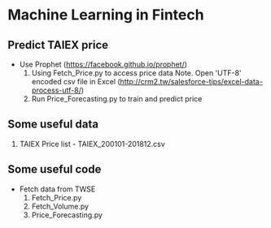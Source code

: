 # Machine Learning in Fintech

## Predict TAIEX price
* Use Prophet (https://facebook.github.io/prophet/)
  1. Using Fetch_Price.py to access price data
     Note. Open 'UTF-8' encoded csv file in Excel
     (http://crm2.tw/salesforce-tips/excel-data-process-utf-8/)
  2. Run Price_Forecasting.py to train and predict price

## Some useful data
1. TAIEX Price list - TAIEX_200101-201812.csv

## Some useful code
* Fetch data from TWSE <br />
  1. Fetch_Price.py <br />
  2. Fetch_Volume.py <br />
  3. Price_Forecasting.py <br />

